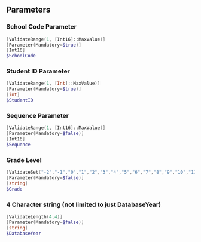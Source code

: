 ## Parameters

### School Code Parameter
```powershell
[ValidateRange(1, [Int16]::MaxValue)]
[Parameter(Mandatory=$true)]
[Int16]
$SchoolCode
```

### Student ID Parameter
```powershell
[ValidateRange(1, [Int]::MaxValue)]
[Parameter(Mandatory=$true)]
[int]
$StudentID
```

### Sequence Parameter
```powershell
[ValidateRange(1, [Int16]::MaxValue)]
[Parameter(Mandatory=$false)]
[Int16]
$Sequence
```

### Grade Level
```powershell
[ValidateSet("-2","-1","0","1","2","3","4","5","6","7","8","9","10","11","12","13","14","15","16","17","18")]
[Parameter(Mandatory=$false)]
[string]
$Grade
```

### 4 Character string (not limited to just DatabaseYear)
```powershell
[ValidateLength(4,4)]
[Parameter(Mandatory=$false)]
[string]
$DatabaseYear
```

